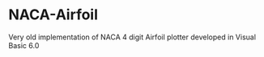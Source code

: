 # NACA-Airfoil
Very old implementation of NACA 4 digit Airfoil plotter developed in Visual Basic 6.0
